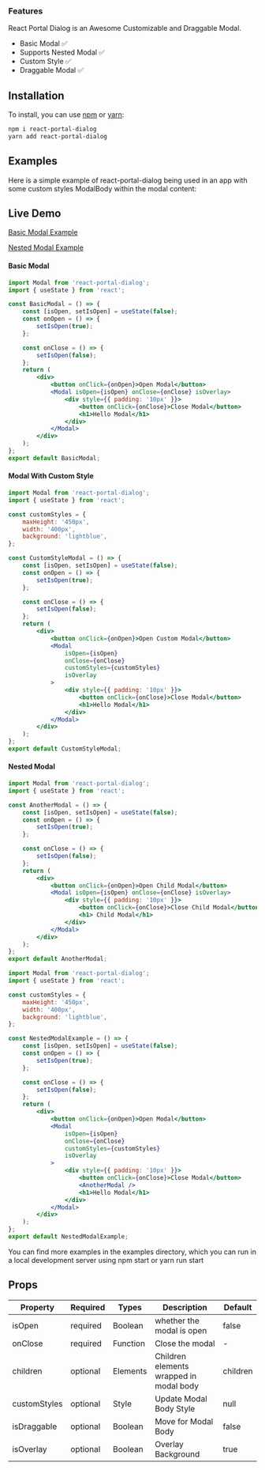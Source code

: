### Features

React Portal Dialog is an Awesome Customizable and Draggable Modal.

-   Basic Modal ✅
-   Supports Nested Modal ✅
-   Custom Style ✅
-   Draggable Modal ✅

## Installation

To install, you can use [npm](https://npmjs.org/) or [yarn](https://yarnpkg.com):

```bash
npm i react-portal-dialog
yarn add react-portal-dialog
```

## Examples

Here is a simple example of react-portal-dialog being used in an app with some custom
styles ModalBody within the modal content:

## Live Demo

[Basic Modal Example](https://codesandbox.io/s/naughty-fire-pmfod)

[Nested Modal Example](https://codesandbox.io/s/react-portal-dialog-nested-example-siimn)

#### Basic Modal

```jsx
import Modal from 'react-portal-dialog';
import { useState } from 'react';

const BasicModal = () => {
    const [isOpen, setIsOpen] = useState(false);
    const onOpen = () => {
        setIsOpen(true);
    };

    const onClose = () => {
        setIsOpen(false);
    };
    return (
        <div>
            <button onClick={onOpen}>Open Modal</button>
            <Modal isOpen={isOpen} onClose={onClose} isOverlay>
                <div style={{ padding: '10px' }}>
                    <button onClick={onClose}>Close Modal</button>
                    <h1>Hello Modal</h1>
                </div>
            </Modal>
        </div>
    );
};
export default BasicModal;
```

#### Modal With Custom Style

```jsx
import Modal from 'react-portal-dialog';
import { useState } from 'react';

const customStyles = {
    maxHeight: '450px',
    width: '400px',
    background: 'lightblue',
};

const CustomStyleModal = () => {
    const [isOpen, setIsOpen] = useState(false);
    const onOpen = () => {
        setIsOpen(true);
    };

    const onClose = () => {
        setIsOpen(false);
    };
    return (
        <div>
            <button onClick={onOpen}>Open Custom Modal</button>
            <Modal
                isOpen={isOpen}
                onClose={onClose}
                customStyles={customStyles}
                isOverlay
            >
                <div style={{ padding: '10px' }}>
                    <button onClick={onClose}>Close Modal</button>
                    <h1>Hello Modal</h1>
                </div>
            </Modal>
        </div>
    );
};
export default CustomStyleModal;
```

#### Nested Modal

```jsx
import Modal from 'react-portal-dialog';
import { useState } from 'react';

const AnotherModal = () => {
    const [isOpen, setIsOpen] = useState(false);
    const onOpen = () => {
        setIsOpen(true);
    };

    const onClose = () => {
        setIsOpen(false);
    };
    return (
        <div>
            <button onClick={onOpen}>Open Child Modal</button>
            <Modal isOpen={isOpen} onClose={onClose} isOverlay>
                <div style={{ padding: '10px' }}>
                    <button onClick={onClose}>Close Child Modal</button>
                    <h1> Child Modal</h1>
                </div>
            </Modal>
        </div>
    );
};
export default AnotherModal;

import Modal from 'react-portal-dialog';
import { useState } from 'react';

const customStyles = {
    maxHeight: '450px',
    width: '400px',
    background: 'lightblue',
};

const NestedModalExample = () => {
    const [isOpen, setIsOpen] = useState(false);
    const onOpen = () => {
        setIsOpen(true);
    };

    const onClose = () => {
        setIsOpen(false);
    };
    return (
        <div>
            <button onClick={onOpen}>Open Modal</button>
            <Modal
                isOpen={isOpen}
                onClose={onClose}
                customStyles={customStyles}
                isOverlay
            >
                <div style={{ padding: '10px' }}>
                    <button onClick={onClose}>Close Modal</button>
                    <AnotherModal />
                    <h1>Hello Modal</h1>
                </div>
            </Modal>
        </div>
    );
};
export default NestedModalExample;
```

You can find more examples in the examples directory, which you can run in a local development server using npm start or yarn run start

## Props

| Property     | Required | Types    | Description                             | Default  |
| ------------ | -------- | -------- | --------------------------------------- | -------- |
| isOpen       | required | Boolean  | whether the modal is open               | false    |
| onClose      | required | Function | Close the modal                         | -        |
| children     | optional | Elements | Children elements wrapped in modal body | children |
| customStyles | optional | Style    | Update Modal Body Style                 | null     |
| isDraggable  | optional | Boolean  | Move for Modal Body                     | false    |
| isOverlay    | optional | Boolean  | Overlay Background                      | true     |
